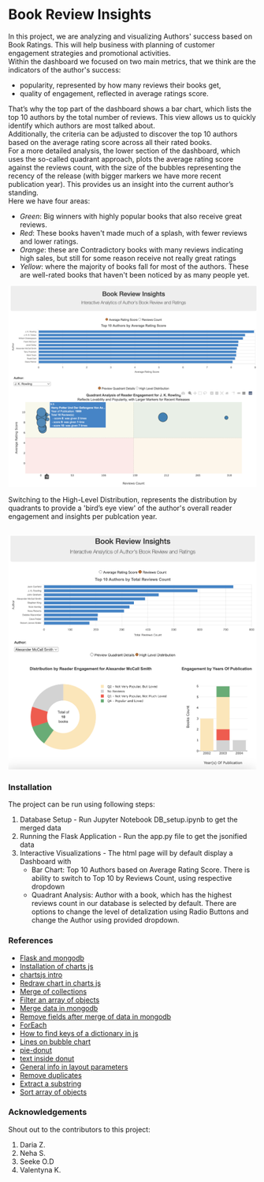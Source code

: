 # Book Review Insights
In this project, we are analyzing and visualizing Authors' success based on Book Ratings. This will help business with planning of customer engagement strategies and promotional activities. <br>
Within the dashboard we focused on two main metrics, that we think are the indicators of the author's success: 
 - popularity, represented by how many reviews their books get,
 - quality of engagement, reflected in average ratings score.

That’s why the top part of the dashboard shows a bar chart, which lists the top 10 authors by the total number of reviews. 
This view allows us to quickly identify which authors are most talked about. <br>
Additionally, the criteria can be adjusted to discover the top 10 authors based on the average rating score across all their rated books.<br>
For a more detailed analysis, the lower section of the dashboard, which uses the so-called quadrant approach, plots the average rating score against the reviews count, with the size of the bubbles representing the recency of the release (with bigger markers we have more recent publication year). This provides us an insight into the current author’s standing.<br>
Here we have four areas:
 - *Green*: Big winners with highly popular books that also receive great reviews.
 - *Red*: These books haven't made much of a splash, with fewer reviews and lower ratings.
 - *Orange*: these are Contradictory books with many reviews indicating high sales, but still for some reason receive not really great ratings
 - *Yellow*: where the majority of books fall for most of the authors. These are well-rated books that haven't been noticed by as many people yet.

<p align="center">
<img src="https://github.com/ValentynaK17/Project3/blob/main/Visuals/DefaultView.png" width=“275">
</p>
Switching to the High-Level Distribution, represents the distribution by quadrants to provide a 'bird’s eye view' of the author's overall reader engagement and insights per publcation year. <br><br>

<p align="center">
<img src="https://github.com/ValentynaK17/Project3/blob/main/Visuals/HighLevelDistributions.png" width=“275">
</p>

### Installation
The project can be run using following steps:
1. Database Setup - Run Jupyter Notebook DB_setup.ipynb to get the merged data
2. Running the Flask Application - Run the app.py file to get the jsonified data
3. Interactive Visualizations - The html page will by default display a Dashboard with
    - Bar Chart: Top 10 Authors based on Average Rating Score. There is ability to switch to Top 10 by Reviews Count, using respective dropdown
    - Quadrant Analysis: Author with a book, which has the highest reviews count in our database is selected by default. There are options to change the level of detalization using Radio Buttons and change the Author using provided dropdown.


### References
 - [Flask and mongodb](https://www.digitalocean.com/community/tutorials/how-to-use-mongodb-in-a-flask-application)
 - [Installation of charts js](https://www.chartjs.org/docs/latest/getting-started/installation.html)
 - [chartsjs intro](https://www.chartjs.org/docs/latest/getting-started/usage.html)
 - [Redraw chart in charts js](https://stackoverflow.com/questions/40056555/destroy-chart-js-bar-graph-to-redraw-other-graph-in-same-canvas)
 - [Merge of collections](https://www.mongodb.com/developer/languages/python/python-quickstart-aggregation/)
 - [Filter an array of objects](https://builtin.com/software-engineering-perspectives/javascript-filter)
 - [Merge data in mongodb](https://jira.mongodb.org/browse/SERVER-30812)
 - [Remove fields after merge of data in mongodb](https://www.mongodb.com/docs/manual/reference/operator/aggregation/unset/)
 - [ForEach](https://www.w3schools.com/jsref/jsref_foreach.asp)
 - [How to find keys of a dictionary in js](https://developer.mozilla.org/en-US/docs/Web/JavaScript/Reference/Global_Objects/Object/keys)
 - [Lines on bubble chart](https://stackoverflow.com/questions/42423167/custom-vertical-line-using-plotly-js)
 - [pie-donut](https://codepen.io/Shokeen/pen/gxwKKO)
 - [text inside donut](https://stackoverflow.com/questions/28097184/adding-text-to-the-center-of-a-d3-donut-graph)
 - [General info in layout parameters](https://plotly.com/javascript/reference/layout/xaxis/)
 - [Remove duplicates](https://www.geeksforgeeks.org/how-to-remove-duplicate-elements-from-javascript-array/)
 - [Extract a substring](https://www.w3schools.com/jsref/jsref_substring.asp)
 - [Sort array of objects](https://www.javascripttutorial.net/array/javascript-sort-an-array-of-objects/)


### Acknowledgements
Shout out to the contributors to this project:
1. Daria Z.
2. Neha S.
3. Seeke O.D
4. Valentyna K.

 
